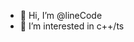 - 👋 Hi, I’m @lineCode
- 👀 I’m interested in c++/ts

<!---
lineCode/lineCode is a ✨ special ✨ repository because its `README.md` (this file) appears on your GitHub profile.
You can click the Preview link to take a look at your changes.
--->
